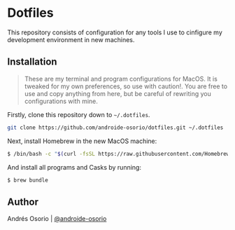 # Dotfiles
This repository consists of configuration for any tools I use to cinfigure my development environment in new machines.

## Installation
> These are my terminal and program configurations for MacOS. It is tweaked for my own preferences, so use with caution!. You are free to use and copy anything from here, but be careful of rewriting you configurations with mine.

Firstly, clone this repository down to `~/.dotfiles`.

```bash
git clone https://github.com/androide-osorio/dotfiles.git ~/.dotfiles
```

Next, install Homebrew in the new MacOS machine:

```bash
$ /bin/bash -c "$(curl -fsSL https://raw.githubusercontent.com/Homebrew/install/HEAD/install.sh)"
```

And install all programs and Casks by running:

```bash
$ brew bundle
```

## Author

Andrés Osorio | [@androide-osorio](https://github.com/androide-osorio)
